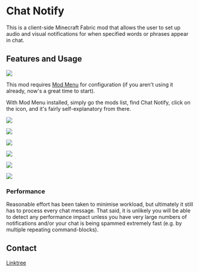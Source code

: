 # Chat Notify

This is a client-side Minecraft Fabric mod that allows the 
user to set up audio and visual notifications for when specified words or 
phrases appear in chat.

## Features and Usage

![](https://i.postimg.cc/hGDd5zgg/2023-07-04-12-01-26.png)

This mod requires [Mod Menu](https://modrinth.com/mod/modmenu) for 
configuration (if you aren't using it already, now's a great time to start).

With Mod Menu installed, simply go the mods list, find Chat Notify, click
on the icon, and it's fairly self-explanatory from there.

![](https://i.postimg.cc/MGMsXFMv/2023-07-04-11-51-26.png)

![](https://i.postimg.cc/mkNpB1cj/2023-07-04-11-51-29.png)

![](https://i.postimg.cc/vHh2K9wH/2023-07-04-11-51-38.png)

![](https://i.postimg.cc/vHh2K9wH/2023-07-04-11-51-38.png)

![](https://i.postimg.cc/K8Yphzm7/2023-07-04-11-52-06.png)

![](https://i.postimg.cc/MGC9BmVt/2023-07-04-11-52-11.png)

### Performance

Reasonable effort has been taken to minimise workload, but ultimately it still
has to process every chat message. That said, it is unlikely you will be able 
to detect any performance impact unless you have very large numbers of 
notifications and/or your chat is being spammed extremely fast (e.g. by 
multiple repeating command-blocks).

## Contact

[Linktree](https://linktr.ee/notryken)
